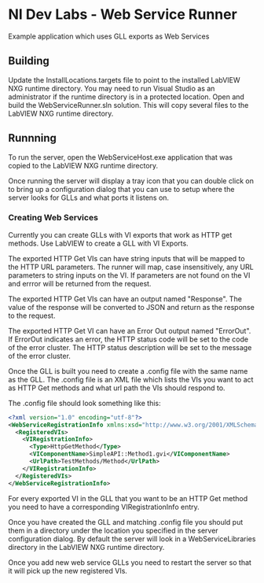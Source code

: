 # NI Dev Labs - Web Service Runner

Example application which uses GLL exports as Web Services

## Building

Update the InstallLocations.targets file to point to the installed LabVIEW NXG runtime directory. You may need to run Visual Studio as an administrator if the runtime directory is in a protected location.
Open and build the WebServiceRunner.sln solution. This will copy several files to the LabVIEW NXG runtime directory.

## Runnning

To run the server, open the WebServiceHost.exe application that was copied to the LabVIEW NXG runtime directory.

Once running the server will display a tray icon that you can double click on to bring up a configuration dialog that you can use to setup where the server looks for GLLs and what ports it listens on.

### Creating Web Services

Currently you can create GLLs with VI exports that work as HTTP get methods.
Use LabVIEW to create a GLL with VI Exports.

The exported HTTP Get VIs can have string inputs that will be mapped to the HTTP URL parameters. The runner will map, case insensitively, any URL parameters to string inputs on the VI. If parameters are not found on the VI and errror will be returned from the request.

The exported HTTP Get VIs can have an output named "Response". The value of the response will be converted to JSON and return as the response to the request.

The exported HTTP Get VI can have an Error Out output named "ErrorOut". If ErrorOut indicates an error, the HTTP status code will be set to the code of the error cluster. The HTTP status description will be set to the message of the error cluster.

Once the GLL is built you need to create a .config file with the same name as the GLL. The .config file is an XML file which lists the VIs you want to act as HTTP Get methods and what url path the VIs should respond to.

The .config file should look something like this:

``` xml
<?xml version="1.0" encoding="utf-8"?>
<WebServiceRegistrationInfo xmlns:xsd="http://www.w3.org/2001/XMLSchema" xmlns:xsi="http://www.w3.org/2001/XMLSchema-instance">
  <RegisteredVIs>
    <VIRegistrationInfo>
      <Type>HttpGetMethod</Type>
      <VIComponentName>SimpleAPI::Method1.gvi</VIComponentName>
      <UrlPath>TestMethods/Method</UrlPath>
    </VIRegistrationInfo>
  </RegisteredVIs>
</WebServiceRegistrationInfo>
```

For every exported VI in the GLL that you want to be an HTTP Get method you need to have a corresponding VIRegistrationInfo entry.

Once you have created the GLL and matching .config file you should put them in a directory under the location you specified in the server configuration dialog. By default the server will look in a WebServiceLibraries directory in the LabVIEW NXG runtime directory.

Once you add new web service GLLs you need to restart the server so that it will pick up the new registered VIs.
